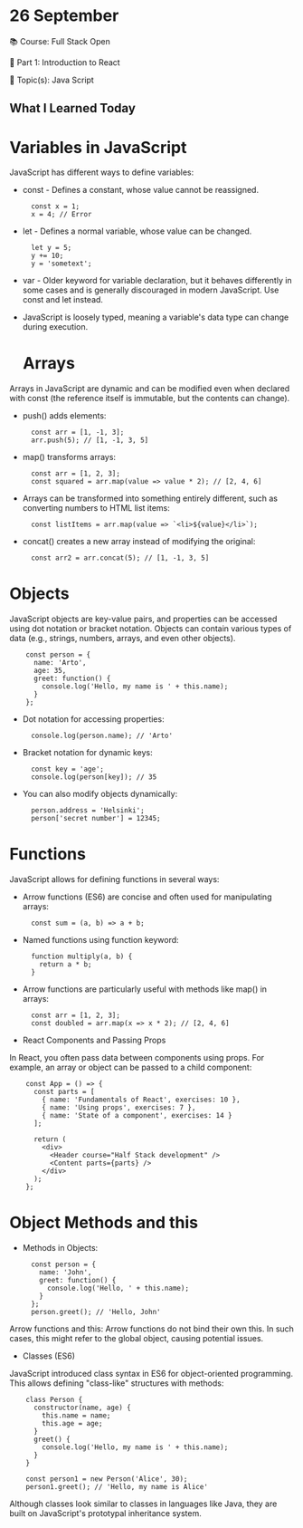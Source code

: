 # 26 September

📚 Course: Full Stack Open

🧩 Part 1: Introduction to React

🔖 Topic(s): Java Script

## What I Learned Today


# Variables in JavaScript

JavaScript has different ways to define variables:

- const - Defines a constant, whose value cannot be reassigned.

        const x = 1;
        x = 4; // Error


- let - Defines a normal variable, whose value can be changed.

        let y = 5;
        y += 10;
        y = 'sometext';


- var - Older keyword for variable declaration, but it behaves differently in some cases and is generally discouraged in modern JavaScript. Use const and let instead.


- JavaScript is loosely typed, meaning a variable's data type can change during execution.





  # Arrays

Arrays in JavaScript are dynamic and can be modified even when declared with const (the reference itself is immutable, but the contents can change).

- push() adds elements:

        const arr = [1, -1, 3];
        arr.push(5); // [1, -1, 3, 5]


- map() transforms arrays:

        const arr = [1, 2, 3];
        const squared = arr.map(value => value * 2); // [2, 4, 6]


- Arrays can be transformed into something entirely different, such as converting numbers to HTML list items:

        const listItems = arr.map(value => `<li>${value}</li>`);


- concat() creates a new array instead of modifying the original:

        const arr2 = arr.concat(5); // [1, -1, 3, 5]

# Objects

JavaScript objects are key-value pairs, and properties can be accessed using dot notation or bracket notation. Objects can contain various types of data (e.g., strings, numbers, arrays, and even other objects).

        const person = {
          name: 'Arto',
          age: 35,
          greet: function() {
            console.log('Hello, my name is ' + this.name);
          }
        };


- Dot notation for accessing properties:

        console.log(person.name); // 'Arto'


- Bracket notation for dynamic keys:

        const key = 'age';
        console.log(person[key]); // 35


- You can also modify objects dynamically:

        person.address = 'Helsinki';
        person['secret number'] = 12345;

# Functions

JavaScript allows for defining functions in several ways:

- Arrow functions (ES6) are concise and often used for manipulating arrays:

        const sum = (a, b) => a + b;


- Named functions using function keyword:

        function multiply(a, b) {
          return a * b;
        }


- Arrow functions are particularly useful with methods like map() in arrays:

        const arr = [1, 2, 3];
        const doubled = arr.map(x => x * 2); // [2, 4, 6]

- React Components and Passing Props

In React, you often pass data between components using props. For example, an array or object can be passed to a child component:

        const App = () => {
          const parts = [
            { name: 'Fundamentals of React', exercises: 10 },
            { name: 'Using props', exercises: 7 },
            { name: 'State of a component', exercises: 14 }
          ];
        
          return (
            <div>
              <Header course="Half Stack development" />
              <Content parts={parts} />
            </div>
          );
        };

# Object Methods and this

- Methods in Objects:

        const person = {
          name: 'John',
          greet: function() {
            console.log('Hello, ' + this.name);
          }
        };
        person.greet(); // 'Hello, John'


Arrow functions and this:
Arrow functions do not bind their own this. In such cases, this might refer to the global object, causing potential issues.

- Classes (ES6)

JavaScript introduced class syntax in ES6 for object-oriented programming. This allows defining "class-like" structures with methods:

        class Person {
          constructor(name, age) {
            this.name = name;
            this.age = age;
          }
          greet() {
            console.log('Hello, my name is ' + this.name);
          }
        }
        
        const person1 = new Person('Alice', 30);
        person1.greet(); // 'Hello, my name is Alice'


Although classes look similar to classes in languages like Java, they are built on JavaScript's prototypal inheritance system.










































